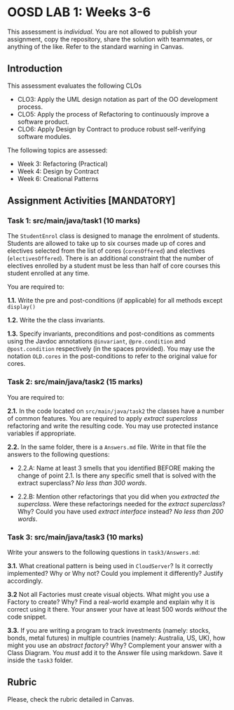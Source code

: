 # OOSD LAB 1: Weeks 3-6

This assessment is _individual_. You are not allowed to publish your assignment, copy the repository, share the solution with teammates, or anything of the like. Refer to the standard warning in Canvas.



## Introduction
This assessment evaluates the following CLOs

- CLO3: Apply the UML design notation as part of the OO development process.
- CLO5: Apply the process of Refactoring to continuously improve a software product.
- CLO6: Apply Design by Contract to produce robust self-verifying software modules.


The following topics are assessed:

- Week 3: Refactoring (Practical)
- Week 4: Design by Contract
- Week 6: Creational Patterns




## Assignment Activities [MANDATORY]

### Task 1: src/main/java/task1 (10 marks)

The `StudentEnrol` class is designed to manage the enrolment of students. Students are allowed to take up to six courses made up of cores and electives selected from the list of cores (`coresOffered`) and electives (`electivesOffered`). There is an additional constraint that the number of electives enrolled by a student must be less than half of core courses this student enrolled at any time.  

You are required to:
 
 **1.1.** Write the pre and post-conditions (if applicable) for all methods except `display()`
 
 **1.2.** Write the the class invariants. 
 
 **1.3.** Specify invariants, preconditions and post-conditions as comments using the Javdoc annotations `@invariant`, `@pre.condition` and `@post.condition` respectively (in the spaces provided). You may use the notation `OLD.cores` in the post-conditions to refer to the original value for cores.    




### Task 2: src/main/java/task2 (15 marks)

You are required to:

**2.1.** In the code located on `src/main/java/task2` the classes have a number of common features. You are required to apply _extract superclass_ refactoring and write the resulting code. You may use protected instance variables if appropriate.

**2.2.** In the same folder, there is a `Answers.md` file. Write in that file the answers to the following questions:

  * 2.2.A: Name at least 3 smells that you identified BEFORE making the change of point 2.1. Is there any specific smell that is solved with the extract superclass? _No less than 300 words_.
  
  * 2.2.B: Mention other refactorings that you did when you _extracted the superclass_. Were these refactorings needed for the _extract superclass_? Why? Could you have used _extract interface_ instead? _No less than 200 words_.




### Task 3: src/main/java/task3 (10 marks)

Write your answers to the following questions in `task3/Answers.md`:

**3.1.** What creational pattern is being used in `CloudServer`? Is it correctly implemented? Why or Why not? Could you implement it differently? Justify accordingly. 

**3.2** Not all Factories must create visual objects. What might you use a Factory to create? Why? Find a real-world example and explain why it is correct using it there. Your answer your have at least 500 words _without_ the code snippet.

**3.3.** If you are writing a program to track investments (namely: stocks, bonds, metal futures) in multiple countries (namely: Australia, US, UK), how might you use an _abstract factory_? Why? Complement your answer with a Class Diagram. You _must_ add it to the Answer file using markdown. Save it inside the `task3` folder.




## Rubric

Please, check the rubric detailed in Canvas.